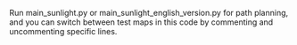 Run main_sunlight.py or main_sunlight_english_version.py for path planning, and you can switch between test maps in this code by commenting and uncommenting specific lines.
